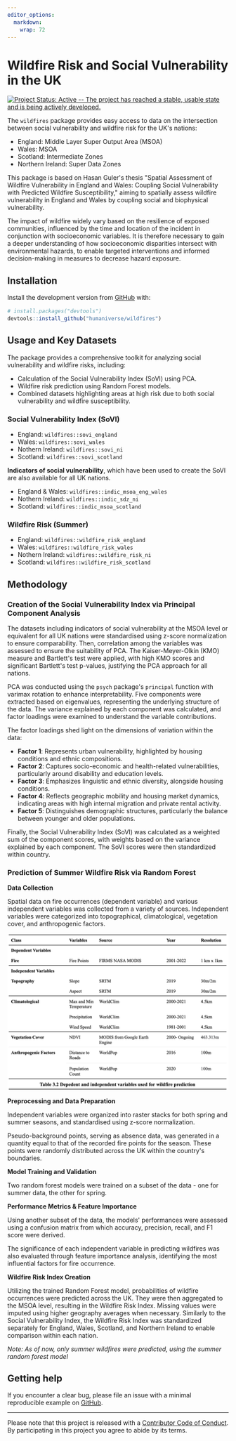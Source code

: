 ```yaml
---
editor_options: 
  markdown: 
    wrap: 72
---
```


# Wildfire Risk and Social Vulnerability in the UK </a>

<!-- badges: start -->

[![Project Status: Active -- The project has reached a stable, usable
state and is being actively
developed.](https://www.repostatus.org/badges/latest/active.svg)](https://www.repostatus.org/#active)

<!-- badges: end -->

The `wildfires` package provides easy access to data on the intersection
between social vulnerability and wildfire risk for the UK's nations:

-   England: Middle Layer Super Output Area (MSOA)
-   Wales: MSOA
-   Scotland: Intermediate Zones
-   Northern Ireland: Super Data Zones

This package is based on Hasan Guler's thesis "Spatial Assessment of
Wildfire Vulnerability in England and Wales: Coupling Social
Vulnerability with Predicted Wildfire Susceptibility," aiming to
spatially assess wildfire vulnerability in England and Wales by coupling
social and biophysical vulnerability.

The impact of wildfire widely vary based on the resilience of exposed
communities, influenced by the time and location of the incident in
conjunction with socioeconomic variables. It is therefore necessary to
gain a deeper understanding of how socioeconomic disparities intersect
with environmental hazards, to enable targeted interventions and
informed decision-making in measures to decrease hazard exposure.

## Installation

Install the development version from [GitHub](https://github.com/) with:

``` r
# install.packages("devtools")
devtools::install_github("humaniverse/wildfires")
```

## Usage and Key Datasets

The package provides a comprehensive toolkit for analyzing social
vulnerability and wildfire risks, including:

-   Calculation of the Social Vulnerability Index (SoVI) using PCA.
-   Wildfire risk prediction using Random Forest models.
-   Combined datasets highlighting areas at high risk due to both social
    vulnerability and wildfire susceptibility.

### Social Vulnerability Index (SoVI)

-   England: `wildfires::sovi_england`
-   Wales: `wildfires::sovi_wales`
-   Nothern Ireland: `wildfires::sovi_ni`
-   Scotland: `wildfires::sovi_scotland`

**Indicators of social vulnerability**, which have been used to create
the SoVI are also available for all UK nations.

-   England & Wales: `wildfires::indic_msoa_eng_wales`
-   Nothern Ireland: `wildfires::indic_sdz_ni`
-   Scotland: `wildfires::indic_msoa_scotland`

### Wildfire Risk (Summer)

-   England: `wildfires::wildfire_risk_england`
-   Wales: `wildfires::wildfire_risk_wales`
-   Nothern Ireland: `wildfires::wildfire_risk_ni`
-   Scotland: `wildfires::wildfire_risk_scotland`

## Methodology

### Creation of the Social Vulnerability Index via Principal Component Analysis

The datasets including indicators of social vulnerability at the MSOA
level or equivalent for all UK nations were standardised using z-score
normalization to ensure comparability. Then, correlation among the
variables was assessed to ensure the suitability of PCA. The
Kaiser-Meyer-Olkin (KMO) measure and Bartlett's test were applied, with
high KMO scores and significant Bartlett's test p-values, justifying the
PCA approach for all nations.

PCA was conducted using the `psych` package's `principal` function with
varimax rotation to enhance interpretability. Five components were
extracted based on eigenvalues, representing the underlying structure of
the data. The variance explained by each component was calculated, and
factor loadings were examined to understand the variable contributions.

The factor loadings shed light on the dimensions of variation within the
data:

-   **Factor 1**: Represents urban vulnerability, highlighted by housing
    conditions and ethnic compositions.
-   **Factor 2**: Captures socio-economic and health-related
    vulnerabilities, particularly around disability and education
    levels.
-   **Factor 3**: Emphasizes linguistic and ethnic diversity, alongside
    housing conditions.
-   **Factor 4**: Reflects geographic mobility and housing market
    dynamics, indicating areas with high internal migration and private
    rental activity.
-   **Factor 5**: Distinguishes demographic structures, particularly the
    balance between younger and older populations.

Finally, the Social Vulnerability Index (SoVI) was calculated as a
weighted sum of the component scores, with weights based on the variance
explained by each component. The SoVI scores were then standardized
within country.

### Prediction of Summer Wildfire Risk via Random Forest

**Data Collection**

Spatial data on fire occurrences (dependent variable) and various
independent variables was collected from a variety of sources.
Independent variables were categorized into topographical,
climatological, vegetation cover, and anthropogenic factors.

<img src="./man/figures/rf_variables.png" alt="fig1" width="700"/>

**Preprocessing and Data Preparation**

Independent variables were organized into raster stacks for both spring and summer
seasons, and standardised using z-score normalization.

Pseudo-background points, serving as absence data, was generated in a
quantity equal to that of the recorded fire points for the season. These points 
were randomly distributed across the UK within the country's boundaries.

**Model Training and Validation**

Two random forest models were trained on a subset of the data - one for summer
data, the other for spring.

**Performance Metrics & Feature Importance**

Using another subset of the data, the models' performances were assessed using 
a confusion matrix from which accuracy, precision, recall, and F1 score were 
derived.

The significance of each independent variable in predicting wildfires
was also evaluated through feature importance analysis, identifying the most
influential factors for fire occurrence.

**Wildfire Risk Index Creation**

Utilizing the trained Random Forest model, probabilities of wildfire occurrences were
predicted across the UK. They were then aggregated to the MSOA level, resulting 
in the Wildfire Risk Index. Missing values were imputed using higher geography averages when necessary.
Similarly to the Social Vulnerability Index, the Wildfire Risk Index was standardized separately for England, Wales, Scotland, and Northern Ireland to enable comparison within each nation.

*Note: As of now, only summer wildfires were predicted, using the summer random forest model*

## Getting help

If you encounter a clear bug, please file an issue with a minimal
reproducible example on
[GitHub](https://github.com/humaniverse/wildfires/issues).

------------------------------------------------------------------------

Please note that this project is released with a [Contributor Code of
Conduct](https://www.contributor-covenant.org/version/2/0/code_of_conduct/).
By participating in this project you agree to abide by its terms.
